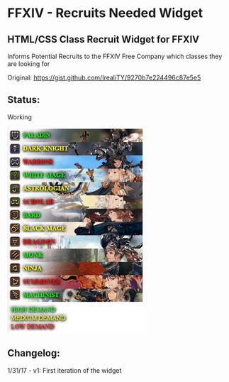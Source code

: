 # FFXIV - Recruits Needed Widget
## HTML/CSS Class Recruit Widget for FFXIV
Informs Potential Recruits to the FFXIV Free Company which classes they are looking for

Original: https://gist.github.com/IrealiTY/9270b7e224496c87e5e5

## Status:
Working

![recruit-widget_v1](/recruit-widget_v1.png "recruit-widget_v1")

## Changelog:

1/31/17 - v1: First iteration of the widget